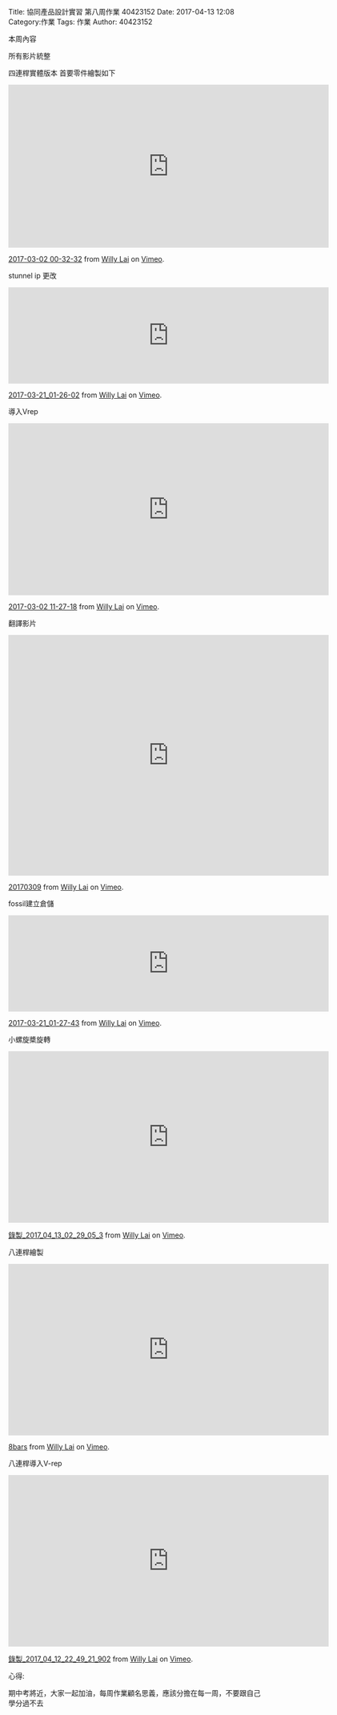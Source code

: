 Title: 協同產品設計實習 第八周作業 40423152
Date: 2017-04-13 12:08
Category:作業
Tags: 作業
Author: 40423152



<!-- PELICAN_END_SUMMARY -->

本周內容

所有影片統整

四連桿實體版本
首要零件繪製如下

<iframe src="https://player.vimeo.com/video/206266484" width="640" height="325" frameborder="0" webkitallowfullscreen mozallowfullscreen allowfullscreen></iframe>
<p><a href="https://vimeo.com/206266484">2017-03-02 00-32-32</a> from <a href="https://vimeo.com/user46451216">Willy Lai</a> on <a href="https://vimeo.com">Vimeo</a>.</p>


stunnel  ip 更改

<iframe src="https://player.vimeo.com/video/209247660" width="640" height="192" frameborder="0" webkitallowfullscreen mozallowfullscreen allowfullscreen></iframe>
<p><a href="https://vimeo.com/209247660">2017-03-21_01-26-02</a> from <a href="https://vimeo.com/user46451216">Willy Lai</a> on <a href="https://vimeo.com">Vimeo</a>.</p>


導入Vrep

<iframe src="https://player.vimeo.com/video/206347476" width="640" height="343" frameborder="0" webkitallowfullscreen mozallowfullscreen allowfullscreen></iframe>
<p><a href="https://vimeo.com/206347476">2017-03-02 11-27-18</a> from <a href="https://vimeo.com/user46451216">Willy Lai</a> on <a href="https://vimeo.com">Vimeo</a>.</p>


翻譯影片

<iframe src="https://player.vimeo.com/video/207569345" width="640" height="480" frameborder="0" webkitallowfullscreen mozallowfullscreen allowfullscreen></iframe>
<p><a href="https://vimeo.com/207569345">20170309</a> from <a href="https://vimeo.com/user46451216">Willy Lai</a> on <a href="https://vimeo.com">Vimeo</a>.</p>


fossil建立倉儲

<iframe src="https://player.vimeo.com/video/209247673" width="640" height="192" frameborder="0" webkitallowfullscreen mozallowfullscreen allowfullscreen></iframe>
<p><a href="https://vimeo.com/209247673">2017-03-21_01-27-43</a> from <a href="https://vimeo.com/user46451216">Willy Lai</a> on <a href="https://vimeo.com">Vimeo</a>.</p>


小螺旋槳旋轉

<iframe src="https://player.vimeo.com/video/212965001" width="640" height="342" frameborder="0" webkitallowfullscreen mozallowfullscreen allowfullscreen></iframe>
<p><a href="https://vimeo.com/212965001">錄製_2017_04_13_02_29_05_3</a> from <a href="https://vimeo.com/user46451216">Willy Lai</a> on <a href="https://vimeo.com">Vimeo</a>.</p>


八連桿繪製

<iframe src="https://player.vimeo.com/video/211323223" width="640" height="342" frameborder="0" webkitallowfullscreen mozallowfullscreen allowfullscreen></iframe>
<p><a href="https://vimeo.com/211323223">8bars</a> from <a href="https://vimeo.com/user46451216">Willy Lai</a> on <a href="https://vimeo.com">Vimeo</a>.</p>


八連桿導入V-rep

<iframe src="https://player.vimeo.com/video/212952483" width="640" height="342" frameborder="0" webkitallowfullscreen mozallowfullscreen allowfullscreen></iframe>
<p><a href="https://vimeo.com/212952483">錄製_2017_04_12_22_49_21_902</a> from <a href="https://vimeo.com/user46451216">Willy Lai</a> on <a href="https://vimeo.com">Vimeo</a>.</p>


心得:

期中考將近，大家一起加油，每周作業顧名思義，應該分擔在每一周，不要跟自己學分過不去